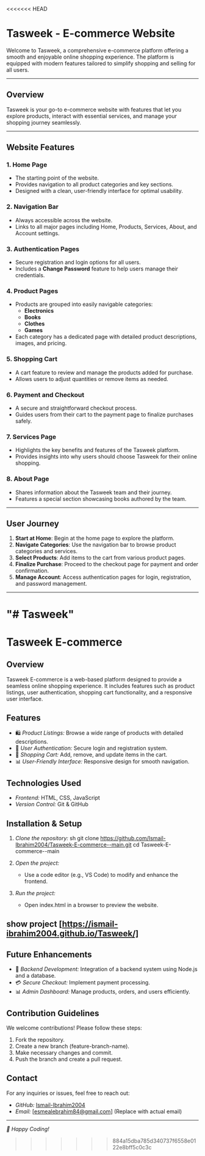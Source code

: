 <<<<<<< HEAD
# Tasweek - E-commerce Website

Welcome to Tasweek, a comprehensive e-commerce platform offering a smooth and enjoyable online shopping experience. The platform is equipped with modern features tailored to simplify shopping and selling for all users.

---

## Overview
Tasweek is your go-to e-commerce website with features that let you explore products, interact with essential services, and manage your shopping journey seamlessly.

---

## Website Features

### 1. Home Page
- The starting point of the website.
- Provides navigation to all product categories and key sections.
- Designed with a clean, user-friendly interface for optimal usability.

### 2. Navigation Bar
- Always accessible across the website.
- Links to all major pages including Home, Products, Services, About, and Account settings.

### 3. Authentication Pages
- Secure registration and login options for all users.
- Includes a **Change Password** feature to help users manage their credentials.

### 4. Product Pages
- Products are grouped into easily navigable categories:
  - **Electronics**
  - **Books**
  - **Clothes**
  - **Games**
- Each category has a dedicated page with detailed product descriptions, images, and pricing.

### 5. Shopping Cart
- A cart feature to review and manage the products added for purchase.
- Allows users to adjust quantities or remove items as needed.

### 6. Payment and Checkout
- A secure and straightforward checkout process.
- Guides users from their cart to the payment page to finalize purchases safely.

### 7. Services Page
- Highlights the key benefits and features of the Tasweek platform.
- Provides insights into why users should choose Tasweek for their online shopping.

### 8. About Page
- Shares information about the Tasweek team and their journey.
- Features a special section showcasing books authored by the team.

---

## User Journey
1. **Start at Home**: Begin at the home page to explore the platform.
2. **Navigate Categories**: Use the navigation bar to browse product categories and services.
3. **Select Products**: Add items to the cart from various product pages.
4. **Finalize Purchase**: Proceed to the checkout page for payment and order confirmation.
5. **Manage Account**: Access authentication pages for login, registration, and password management.

---

"# Tasweek" 
=======
# Tasweek E-commerce

## Overview
Tasweek E-commerce is a web-based platform designed to provide a seamless online shopping experience. It includes features such as product listings, user authentication, shopping cart functionality, and a responsive user interface.

## Features
- 🛍 *Product Listings:* Browse a wide range of products with detailed descriptions.
- 🔐 *User Authentication:* Secure login and registration system.
- 🛒 *Shopping Cart:* Add, remove, and update items in the cart.
- 📊 *User-Friendly Interface:* Responsive design for smooth navigation.

## Technologies Used
- *Frontend:* HTML, CSS, JavaScript
- *Version Control:* Git & GitHub

## Installation & Setup
1. *Clone the repository:*
   sh
   git clone https://github.com/Ismail-Ibrahim2004/Tasweek-E-commerce--main.git
   cd Tasweek-E-commerce--main
   
2. *Open the project:*
   - Use a code editor (e.g., VS Code) to modify and enhance the frontend.
3. *Run the project:*
   - Open index.html in a browser to preview the website.
## show project [https://ismail-ibrahim2004.github.io/Tasweek/]

## Future Enhancements
- 🔧 *Backend Development:* Integration of a backend system using Node.js and a database.
- 💳 *Secure Checkout:* Implement payment processing.
- 📊 *Admin Dashboard:* Manage products, orders, and users efficiently.

## Contribution Guidelines
We welcome contributions! Please follow these steps:
1. Fork the repository.
2. Create a new branch (feature-branch-name).
3. Make necessary changes and commit.
4. Push the branch and create a pull request.

## Contact
For any inquiries or issues, feel free to reach out:
- *GitHub:* [Ismail-Ibrahim2004](https://github.com/Ismail-Ibrahim2004)
- *Email:* [esmealebrahim84@gmail.com] (Replace with actual email)

---
*🚀 Happy Coding!*
>>>>>>> 884a15dba785d340737f6558e0122e8bff5c0c3c
